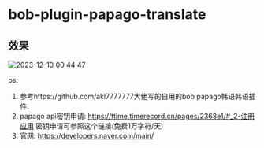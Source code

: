 # bob-plugin-papago-translate


## 效果

![2023-12-10 00 44 47](https://github.com/RyuSeongbin/bob-plugin-papago-translate/assets/25927848/55a41df7-5fc7-44e4-96d7-15af2698ecfc)





ps: 
1. 参考https://github.com/akl7777777大佬写的自用的bob papago韩语韩语插件. 
2. papago api密钥申请: https://ttime.timerecord.cn/pages/2368e1/#_2-注册应用 密钥申请可参照这个链接(免费1万字符/天)
3. 官网: https://developers.naver.com/main/
